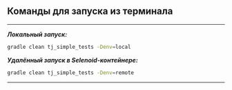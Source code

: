 ﻿## Команды для запуска из терминала
___
***Локальный запуск:***
```bash  
gradle clean tj_simple_tests -Denv=local
```

***Удалённый запуск в Selenoid-контейнере:***
```bash  
gradle clean tj_simple_tests -Denv=remote
```
___
